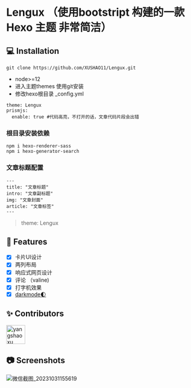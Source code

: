# Lengux （使用bootstript 构建的一款 Hexo 主题 非常简洁）

## 💻 Installation

```
git clone https://github.com/XUSHAO11/Lengux.git
```

- node>=12
- 进入主题themes 使用git安装
- 修改hexo根目录 _config.yml
```
theme: Lengux
prismjs:
  enable: true #代码高亮，不打开的话，文章代码片段会出错
```
### 根目录安装依赖

```
npm i hexo-renderer-sass
npm i hexo-generator-search
```
### 文章标题配置

```
---
title: "文章标题"
intro: "文章副标题"
img: "文章封面"
article: "文章标签"
---
```
> theme: Lengux

## 🎉 Features
- [x] 卡片UI设计
- [x] 两列布局
- [x] 响应式网页设计
- [x] 评论 （valine)
- [x] 打字机效果
- [x] <a href="https://darkmodejs.learn.uno/">darkmode🌓</a>

## ✨ Contributors

 <a href="https://github.com/XUSHAO11"><img src="https://avatars.githubusercontent.com/u/52852249?v=4" alt="yangshaoxu" style="width: 50px;height:50px;"></a> 

## 📷 Screenshots
<img src="https://picss.sunbangyan.cn/2023/10/31/8e2e37135665aea20db8ebd4c8bb36cf.png" alt="微信截图_20231031155619" />
